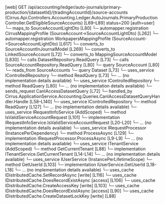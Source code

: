 [web] GET /api/accounting/ledger/auto-journals/primary-production/{datasetId}/{tradingAccountId}/source-accounts  (Cirrus.Api.Controllers.Accounting.Ledger.AutoJournals.PrimaryProductionController.GetEligibleSourceAccounts)  [L69–L89] status=200 [auth=user]
  └─ maps_to SourceAccountLightDto [L80]
    └─ automapper.registration CirrusMappingProfile (SourceAccount->SourceAccountLightDto) [L262]
    └─ automapper.registration WorkpapersMappingProfile (SourceAccount->SourceAccountLightDto) [L617]
    └─ converts_to SourceAccountInJournalModel [L269]
    └─ converts_to LinkedSourceAccount [L72]
    └─ converts_to MappingSourceAccountModel [L830]
  └─ calls DatasetRepository.ReadQuery [L73]
  └─ calls SourceAccountRepository.ReadQuery [L80]
  └─ query SourceAccount [L80]
    └─ reads_from SourceAccounts
  └─ query Dataset [L73]
  └─ uses_service IControlledRepository<Dataset>
    └─ method ReadQuery [L73]
      └─ ... (no implementation details available)
  └─ uses_service IControlledRepository<SourceAccount>
    └─ method ReadQuery [L80]
      └─ ... (no implementation details available)
  └─ sends_request CanIAccessDatasetQuery [L72]
    └─ handled_by Cirrus.ApplicationService.Accounting.Queries.CanIAccessDatasetQueryHandler.Handle [L58–L140]
      └─ uses_service IControlledRepository<Dataset>
        └─ method ReadQuery [L127]
          └─ ... (no implementation details available)
      └─ uses_service IRequestInfoService (AddScoped)
        └─ method IsValidServiceAccountRequest [L101]
          └─ implementation IRequestInfoService.IsValidServiceAccountRequest [L20-L20]
          └─ ... (no implementation details available)
      └─ uses_service IRequestProcessor (InstancePerDependency)
        └─ method ProcessAsync [L129]
          └─ implementation IRequestProcessor.ProcessAsync [L9-L9]
          └─ ... (no implementation details available)
      └─ uses_service ITenantService (AddScoped)
        └─ method GetCurrentTenant [L88]
          └─ implementation ITenantService.GetCurrentTenant [L14-L14]
          └─ ... (no implementation details available)
      └─ uses_service IUserService (InstancePerLifetimeScope)
        └─ method GetUserId [L103]
          └─ implementation IUserService.GetUserId [L18-L18]
          └─ ... (no implementation details available)
      └─ uses_cache IDistributedCache.SetRecordAsync [write] [L116]
      └─ uses_cache IDistributedCache.DoesRecordExistAsync [access] [L106]
      └─ uses_cache IDistributedCache.CreateAccessKey [write] [L103]
      └─ uses_cache IDistributedCache.DoesRecordExistAsync [access] [L90]
      └─ uses_cache IDistributedCache.CreateDatasetLockKey [write] [L88]


